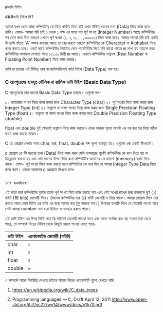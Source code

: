 #ডাটা টাইপ

###ডাটা টাইপ কি?

আমরা যখন কোন কাজ কম্পিউটার কে দিয়ে করিয়ে নিতে চাই তখন বিভিন্ন ধরনের তথ্য (Data) নিয়ে কাজ করে থাকি। যেমন- আমরা যদি চাই ১ থেকে ১ লক্ষ এর মধ্যে যত পূর্ণ সংখ্যা (Integer Number) আছে কম্পিউটার সব যোগ করে দিবে তাহলে এখানে পূর্ণ সংখ্যা (১, ২, ৩, ... ,১০০০০০) নিয়ে কাজ হবে। আবার আমরা যদি চাই একটা ইংরেজি বইতে 'A' অক্ষর কতবার  আছে তা বের করতে তাহলে কম্পিউটার কে Character বা Alphabet নিয়ে কাজ করতে হবে। একই ভাবে কম্পিউটার নিয়ন্ত্রিত কোন থার্মোমিটার দিয়ে যদি কারো গায়ের জ্বর মাপা হয় তাহলে  হয়ত কম্পিউটার ফলাফল দেখাতে পারে ১০১.০১ ডিগ্রী জ্বর আছে। এখানে কম্পিউটার ভগ্নাংশ (Real Number বা Floating Point Number) নিয়ে কাজ করছে।

ডাটা বা তথ্যের এই বিভিন্ন ধরন বা ক্যাটাগরিকেই ডাটা টাইপ (Data Type) বলা হয়।


### C ল্যাংগুয়েজে ব্যবহৃত মৌলিক বা ব্যাসিক ডাটা টাইপ (Basic Data Type)

C ল্যাংগুয়েজে চার ধরনের Basic Data Type রয়েছে। এগুলো হল-

১। ক্যারেক্টার বা বর্ণ নিয়ে কাজ করার জন্য Character Type (char)
২। পূর্ণ সংখ্যা নিয়ে কাজ করার জন্য Integer Type (int)
৩। ভগ্নাংশ বা বাস্তব সংখ্যা  নিয়ে কাজ করার জন্য Single Precision Floating Type (float)
৪। ভগ্নাংশ বা বাস্তব সংখ্যা  নিয়ে কাজ করার জন্য Double Precision Floating Type (double)

float এবং double দুই ক্ষেত্রেই ভগ্নাংশ নিয়ে কাজ করলেও এদের পার্থক্য মূলত পয়েন্ট এর পর কত ঘর নিয়ে সঠিক ভাবে কাজ করতে পারবে।

C তে প্রোগ্রাম লেখার সময় char, int, float, double শব্দ গুলো ব্যবহৃত হয়।  এগুলো এক একটি কীওয়ার্ড।

c প্রোগ্রাম তে কী ধরনের তথ্য (Data) নিয়ে কাজ করব সেটা ব্যবহারের পূর্বেই কম্পিউটার কে বলে দিতে হয় বা ডিক্লেয়ার করতে হয় এবং তার ধরনের উপর ভিত্তি করে কম্পিউটার আমাদের কে জায়গা (memory) বরাদ্দ দিয়ে থাকে। যেমন- পূর্ণ সংখ্যা নিয়ে কাজ করতে হলে কম্পিউটার কে বলে দিব যে আমরা Integer Type Data নিয়ে কাজ করব। এজন্য আমাদের c প্রোগ্রামে লিখতে হবে- 

```c

int number;

```

এই বাক্য দ্বারা কম্পিউটার বুঝবে তাকে পূর্ণ সংখ্যা নিয়ে কাজ করতে হবে এবং সেই সংখ্যা রাখের জন্য কমপক্ষে দুই (২) বাইট (16 bits) মেমোরী দিবে। (অনেক কম্পিউটার চার (৪) বাইট মেমোরী ও দিয়ে থাকে। আমরা প্রোগ্রাম লিখে বের করতে পারব কোন টাইপ এর ডাটা এর জন্য আমরা কত টুকু জায়গা পাব।)  উপরের বাক্যটি লিখে যে মেমোরী পাওয়া যাবে সেটা আমরা number নাম দ্বারা চিহ্নিত ও ব্যবহার করতে পারব।

এই ডাটা টাইপ এর উপর ভিত্তি করে কি পরিমাণ মেমোরী পাওয়া যাবে এবং তাতে সর্বোচ্চ কত বড় সংখ্যা রাখা যেতে পারে, সে সম্পর্কে নিচের টেবিল থেকে কিছুটা ধারনা পাওয়া যেতে পারে-

 |      ডাটা টাইপ     | এলোকেটেড মেমোরী (বাইট)  | 
| ------- | -------------- |
|   char  |         ১                   | 
|   int   |         ৪                  | 
|  float  |         ৪                  |
|  double |         ৮                  |


এ সম্পর্কে আরো বিস্তারিত দেখতে চাইলে আমরা নিচের ওয়েবসাইট গুলো দেখতে পারি।

1. https://en.wikipedia.org/wiki/C_data_types

2. Programming languages — C, Draft April 12, 2011
	http://www.open-std.org/jtc1/sc22/wg14/www/docs/n1570.pdf